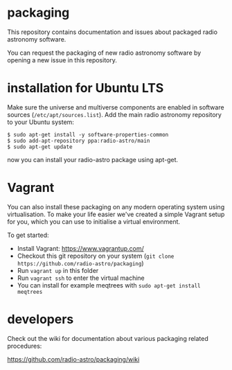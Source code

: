 # packaging
This repository contains documentation and issues about packaged radio astronomy
software. 

You can request the packaging of new radio astronomy software by opening a new issue in this repository.


# installation for Ubuntu LTS

Make sure the universe and multiverse components are enabled in software sources (``/etc/apt/sources.list``).
Add the main radio astronomy repository to your Ubuntu system:

    $ sudo apt-get install -y software-properties-common
    $ sudo add-apt-repository ppa:radio-astro/main
    $ sudo apt-get update

now you can install your radio-astro package using apt-get.


# Vagrant

You can also install these packaging on any modern operating system using
virtualisation. To make your life easier we've created a simple Vagrant
setup for you, which you can use to initialise a virtual environment.

To get started:

 * Install Vagrant: https://www.vagrantup.com/
 * Checkout this git repository on your system (`git clone https://github.com/radio-astro/packaging`)
 * Run `vagrant up` in this folder
 * Run `vagrant ssh` to enter the virtual machine
 * You can install for example meqtrees with `sudo apt-get install meqtrees`


# developers

Check out the wiki for  documentation about various packaging related procedures:

https://github.com/radio-astro/packaging/wiki
